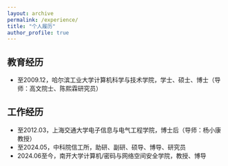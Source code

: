 ```yaml
---
layout: archive
permalink: /experience/
title: "个人履历"
author_profile: true
---
```


## 教育经历 
+ 至2009.12，哈尔滨工业大学计算机科学与技术学院，学士、硕士、博士（导师：高文院士、陈熙霖研究员） 

## 工作经历
+ 至2012.03，上海交通大学电子信息与电气工程学院，博士后（导师：杨小康教授） 
+ 至2024.05，中科院信工所，助研、副研、硕导、博导、研究员  
+ 2024.06至今，南开大学计算机/密码与网络空间安全学院，教授、博导
